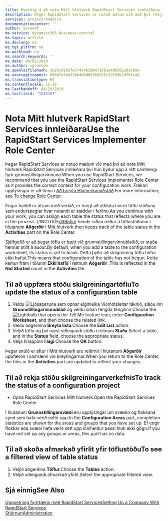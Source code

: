```yaml
---
title: Hvernig á að nota Mitt hlutverk RapidStart Services innleiðara | Microsoft Docs
description: Þegar RapidStart Services er notuð mælum við með því rekja vinnuna og nota Mitt hlutverk RapidStart Services innleiðara því hún býður upp á rétt samhengi fyrir grunnstillingarvinnuna.
services: project-madeira
documentationcenter: ''
author: SorenGP
ms.service: dynamics365-business-central
ms.topic: article
ms.devlang: na
ms.tgt_pltfrm: na
ms.workload: na
ms.search.keywords: ''
ms.date: 04/01/2019
ms.author: sgroespe
ms.openlocfilehash: cb25c0266fe77454b20b471691e4d930110ac09a
ms.sourcegitcommit: 60b87e5eb32bb408dd65b9855c29159b1dfbfca8
ms.translationtype: HT
ms.contentlocale: is-IS
ms.lasthandoff: 04/29/2019
ms.locfileid: "1245167"
---
```

# <a name="use-the-rapidstart-services-implementer-role-center"></a><span data-ttu-id="78b6a-103">Nota Mitt hlutverk RapidStart Services innleiðara</span><span class="sxs-lookup"><span data-stu-id="78b6a-103">Use the RapidStart Services Implementer Role Center</span></span>
<span data-ttu-id="78b6a-104">Þegar RapidStart Services er notuð mælum við með því að nota Mitt hlutverk RapidStart Services innleiðara því hún býður upp á rétt samhengi fyrir grunnstillingarvinnuna.</span><span class="sxs-lookup"><span data-stu-id="78b6a-104">When you use RapidStart Services, we recommend that you use the RapidStart Services Implementer Role Center as it provides the correct context for your configuration work.</span></span> <span data-ttu-id="78b6a-105">Frekari upplýsingar er að finna í [Að breyta Hlutverkamiðstöð](ui-change-basic-settings.md#to-change-role-center).</span><span class="sxs-lookup"><span data-stu-id="78b6a-105">For more information, see [To change Role Center](ui-change-basic-settings.md#to-change-role-center).</span></span>

<span data-ttu-id="78b6a-106">Þegar haldið er áfram með verkið, er hægt að úthluta hverri töflu stöðuna sem endurspeglar hvar notandi er staddur í ferlinu.</span><span class="sxs-lookup"><span data-stu-id="78b6a-106">As you continue with your work, you can assign each table the status that reflects where you are in the process.</span></span> [!INCLUDE[d365fin](includes/d365fin_md.md)] <span data-ttu-id="78b6a-107">hendir síðan reiður á töflustöðunni í hlutanum **Aðgerðir** í Mitt hlutverk.</span><span class="sxs-lookup"><span data-stu-id="78b6a-107">then keeps track of the table status in the **Activities** part on the Role Center.</span></span>  

<span data-ttu-id="78b6a-108">Sjálfgefið er að þegar töflu er bætt við grunnstillingarvinnublaðið, er staða hennar stillt á auður.</span><span class="sxs-lookup"><span data-stu-id="78b6a-108">By default, when you add a table to the configuration worksheet, its status is set to blank.</span></span> <span data-ttu-id="78b6a-109">Þetta þýðir að skilgreining töflu hefur ekki hafist.</span><span class="sxs-lookup"><span data-stu-id="78b6a-109">This means that configuration of the table has not begun.</span></span> <span data-ttu-id="78b6a-110">Þetta kemur fram í tölunni **Ekki hafið** í reitnum **Aðgerðir** .</span><span class="sxs-lookup"><span data-stu-id="78b6a-110">This is reflected in the **Not Started** count in the **Activities** tile.</span></span>  

## <a name="to-update-the-status-of-a-configuration-table"></a><span data-ttu-id="78b6a-111">Til að uppfæra stöðu skilgreiningartöflu</span><span class="sxs-lookup"><span data-stu-id="78b6a-111">To update the status of a configuration table</span></span>  
1.  <span data-ttu-id="78b6a-112">Veldu ![Ljósaperuna sem opnar eiginleika Viðmótsleitar](media/ui-search/search_small.png "Segðu mér hvað þú vilt gera") táknið, sláðu inn **Grunnstillingarvinnublað** og veldu síðan tengda tengilinn.</span><span class="sxs-lookup"><span data-stu-id="78b6a-112">Choose the ![Lightbulb that opens the Tell Me feature](media/ui-search/search_small.png "Tell me what you want to do") icon, enter **Configuration Worksheet**, and then choose the related link.</span></span>  
2.  <span data-ttu-id="78b6a-113">Veldu aðgerðina **Breyta lista**.</span><span class="sxs-lookup"><span data-stu-id="78b6a-113">Choose the **Edit List** action.</span></span>  
3.  <span data-ttu-id="78b6a-114">Veljið töflu og því næst viðeigandi stöðu í reitnum **Staða**.</span><span class="sxs-lookup"><span data-stu-id="78b6a-114">Select a table, and in the **Status** field, choose the appropriate status.</span></span>  
4.  <span data-ttu-id="78b6a-115">Velja hnappinn **Í lagi**.</span><span class="sxs-lookup"><span data-stu-id="78b6a-115">Choose the **OK** button.</span></span>  

<span data-ttu-id="78b6a-116">Þegar snúið er aftur í Mitt hlutverk eru reitirnir í hlutanum **Aðgerðir** uppfærðir í samræmi við breytingarnar.</span><span class="sxs-lookup"><span data-stu-id="78b6a-116">When you return to the Role Center, the tiles in the **Activities** part are updated to reflect your changes.</span></span>  

## <a name="to-track-the-status-of-a-configuration-project"></a><span data-ttu-id="78b6a-117">Til að rekja stöðu skilgreiningarverkefnis</span><span class="sxs-lookup"><span data-stu-id="78b6a-117">To track the status of a configuration project</span></span>  
- <span data-ttu-id="78b6a-118">Opna RapidStart Services Mitt hlutverk.</span><span class="sxs-lookup"><span data-stu-id="78b6a-118">Open the RapidStart Services Role Center.</span></span>  

<span data-ttu-id="78b6a-119">Í hlutanum **Grunnstillingarsvæði** eru upplýsingar um svæðin og flokkana sýnd sem hafa verið settir upp.</span><span class="sxs-lookup"><span data-stu-id="78b6a-119">In the **Configuration Areas** part, completion statistics are shown for the areas and groups that you have set up.</span></span> <span data-ttu-id="78b6a-120">Ef engir flokkar eða svæði hafa verið sett upp inniheldur þessi hluti ekki gögn.</span><span class="sxs-lookup"><span data-stu-id="78b6a-120">If you have not set up any groups or areas, this part has no data.</span></span>  

## <a name="to-see-a-filtered-view-of-table-status"></a><span data-ttu-id="78b6a-121">Til að skoða afmarkað yfirlit yfir töflustöðu</span><span class="sxs-lookup"><span data-stu-id="78b6a-121">To see a filtered view of table status</span></span>  
1. <span data-ttu-id="78b6a-122">Veljið aðgerðina **Töflur**.</span><span class="sxs-lookup"><span data-stu-id="78b6a-122">Choose the **Tables** action.</span></span>  
2. <span data-ttu-id="78b6a-123">Veljið viðeigandi afmarkað yfirlit.</span><span class="sxs-lookup"><span data-stu-id="78b6a-123">Select the appropriate filtered view.</span></span>  

## <a name="see-also"></a><span data-ttu-id="78b6a-124">Sjá einnig</span><span class="sxs-lookup"><span data-stu-id="78b6a-124">See Also</span></span>  
[<span data-ttu-id="78b6a-125">Uppsetning fyrirtækis með RapidStart Services</span><span class="sxs-lookup"><span data-stu-id="78b6a-125">Setting Up a Company With RapidStart Services</span></span>](admin-set-up-a-company-with-rapidstart.md)  
[<span data-ttu-id="78b6a-126">Stjórnun</span><span class="sxs-lookup"><span data-stu-id="78b6a-126">Administration</span></span>](admin-setup-and-administration.md)
